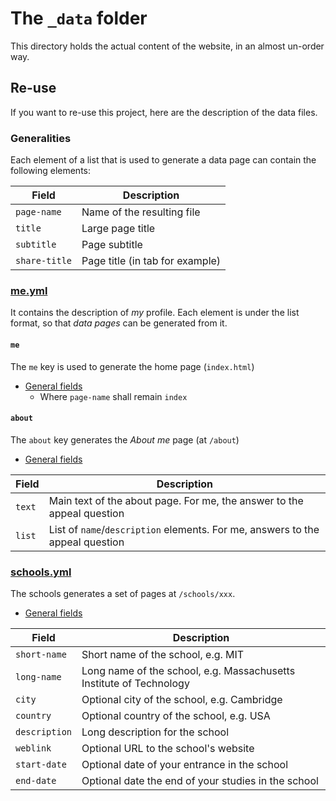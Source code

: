 # The `_data` folder

This directory holds the actual content of the website, in an almost un-order way.

## Re-use

If you want to re-use this project, here are the description of the data files.

### Generalities

Each element of a list that is used to generate a data page can contain the following elements:

| Field | Description |
| --- | --- | 
| `page-name` | Name of the resulting file |
| `title` | Large page title | 
| `subtitle` | Page subtitle |
| `share-title` | Page title (in tab for example) |

### [me.yml](me.yml)

It contains the description of *my* profile. Each element is under the list format, so that *data pages* can be generated from it.

#### `me` 

The `me` key is used to generate the home page (`index.html`)

- [General fields](#generalities)
    - Where `page-name` shall remain `index`

#### `about` 

The `about` key generates the *About me* page (at `/about`)

- [General fields](#generalities)

| Field | Description |
| --- | --- | 
| `text` | Main text of the about page. For me, the answer to the appeal question |
| `list` | List of `name`/`description` elements. For me, answers to the appeal question |

### [schools.yml](schools)

The schools generates a set of pages at `/schools/xxx`.

- [General fields](#generalities)

| Field | Description |
| --- | --- | 
| `short-name` | Short name of the school, e.g. MIT |
| `long-name` | Long name of the school, e.g. Massachusetts Institute of Technology |
| `city` | Optional city of the school, e.g. Cambridge |
| `country` | Optional country of the school, e.g. USA |
| `description` | Long description for the school |
| `weblink` | Optional URL to the school's website |
| `start-date` | Optional date of your entrance in the school |
| `end-date` | Optional date the end of your studies in the school |
